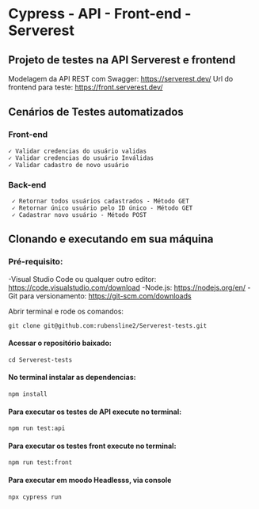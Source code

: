 # Cypress - API - Front-end - Serverest
## Projeto de testes na API Serverest e frontend

Modelagem da API REST com Swagger: https://serverest.dev/
Url do frontend para teste: https://front.serverest.dev/

## Cenários de Testes automatizados
### Front-end
    ✓ Validar credencias do usuário validas
    ✓ Validar credencias do usuário Inválidas
    ✓ Validar cadastro de novo usuário

### Back-end 
     ✓ Retornar todos usuários cadastrados - Método GET
     ✓ Retornar único usuário pelo ID único - Método GET
     ✓ Cadastrar novo usuário - Método POST

## Clonando e executando em sua máquina
### Pré-requisito:
-Visual Studio Code ou qualquer outro editor: https://code.visualstudio.com/download
-Node.js: https://nodejs.org/en/
-Git para versionamento: https://git-scm.com/downloads

Abrir terminal e rode os comandos:
```  
git clone git@github.com:rubensline2/Serverest-tests.git
```
#### Acessar o repositório baixado:
```
cd Serverest-tests
```
#### No terminal instalar as dependencias:
```
npm install 
```
#### Para executar os testes de API execute no terminal:
```
npm run test:api
```
#### Para executar os testes front execute no terminal:
```
npm run test:front
```
#### Para executar em moodo Headlesss, via console
```
npx cypress run
```